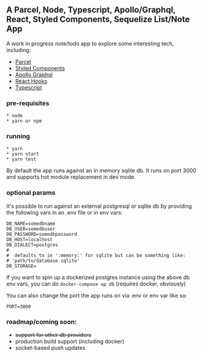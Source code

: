 A Parcel, Node, Typescript, Apollo/Graphql, React, Styled Components, Sequelize List/Note App
-----------

 A work in progress note/todo app to explore some 
interesting tech, including:

* [Parcel](https://parceljs.org/)
* [Styled Components](https://styled-components.com/)
* [Apollo Graphql](https://www.apollographql.com/)
* [React Hooks](https://reactjs.org/docs/hooks-reference.html)
* [Typescript](https://www.typescriptlang.org/)


### pre-requisites
```
* node 
* yarn or npm
```

 
### running
```
* yarn
* yarn start
* yarn test
```

By default the app runs against an in memory sqlite db. It runs on port 3000 and supports 
hot module replacement in dev mode.


### optional params

It's possible to run against an external postgresql or sqlite db by providing the 
following vars in an .env file or in env vars:

```
DB_NAME=somedbname
DB_USER=somedbuser
DB_PASSWORD=somedbpassword
DB_HOST=localhost
DB_DIALECT=postgres
#
#  defaults to in ':memory:' for sqlite but can be something like:
# 'path/to/database.sqlite'
DB_STORAGE=
```

If you want to spin up a dockerized postgres instance using the above db env vars, you can do
`docker-compose up db` (requires docker, obviously)

You can also change the port the app runs on via .env or env var like so:

```
PORT=3000
```

### roadmap/coming soon:
* ~~support for other db providers~~
* production build support (including docker) 
* socket-based push updates





